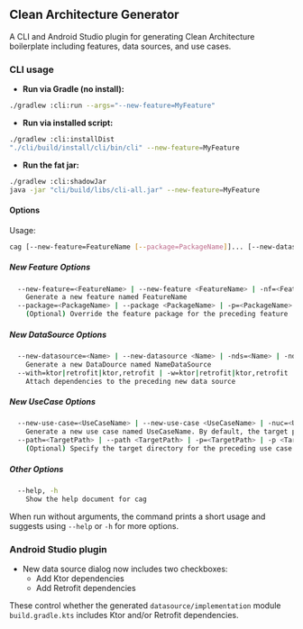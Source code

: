 ## Clean Architecture Generator

A CLI and Android Studio plugin for generating Clean Architecture boilerplate including features, data sources, and use cases.

### CLI usage

- **Run via Gradle (no install):**

```bash
./gradlew :cli:run --args="--new-feature=MyFeature"
```

- **Run via installed script:**

```bash
./gradlew :cli:installDist
"./cli/build/install/cli/bin/cli" --new-feature=MyFeature
```

- **Run the fat jar:**

```bash
./gradlew :cli:shadowJar
java -jar "cli/build/libs/cli-all.jar" --new-feature=MyFeature
```

#### Options

Usage:

```bash
cag [--new-feature=FeatureName [--package=PackageName]]... [--new-datasource=DataSourceName [--with=ktor|retrofit|ktor,retrofit]]... [--new-use-case=UseCaseName [--path=TargetPath]]...
```

##### New Feature Options
```bash
  --new-feature=<FeatureName> | --new-feature <FeatureName> | -nf=<FeatureName> | -nf <FeatureName> | -nf<FeatureName>
    Generate a new feature named FeatureName
  --package=<PackageName> | --package <PackageName> | -p=<PackageName> | -p <PackageName> | -p<PackageName>
    (Optional) Override the feature package for the preceding feature
```

##### New DataSource Options
```bash
  --new-datasource=<Name> | --new-datasource <Name> | -nds=<Name> | -nds <Name> | -nds<Name>
    Generate a new DataDource named NameDataSource
  --with=ktor|retrofit|ktor,retrofit | -w=ktor|retrofit|ktor,retrofit
    Attach dependencies to the preceding new data source
```

##### New UseCase Options
```bash
  --new-use-case=<UseCaseName> | --new-use-case <UseCaseName> | -nuc=<UseCaseName> | -nuc <UseCaseName> | -nuc<UseCaseName>
    Generate a new use case named UseCaseName. By default, the target path is determined by the current location.
  --path=<TargetPath> | --path <TargetPath> | -p=<TargetPath> | -p <TargetPath> | -p<TargetPath>
    (Optional) Specify the target directory for the preceding use case
```

##### Other Options
```bash
  --help, -h
    Show the help document for cag
```

When run without arguments, the command prints a short usage and suggests using `--help` or `-h` for more options.

### Android Studio plugin

- New data source dialog now includes two checkboxes:
  - Add Ktor dependencies
  - Add Retrofit dependencies

These control whether the generated `datasource/implementation` module `build.gradle.kts` includes Ktor and/or Retrofit dependencies.

